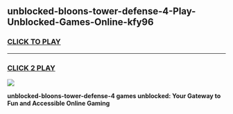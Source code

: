 
## unblocked-bloons-tower-defense-4-Play-Unblocked-Games-Online-kfy96
<h3>
<a href="https://premium76.site?title=unblocked-bloons-tower-defense-4&ref=25A">CLICK TO PLAY</a></h3>
<hr>

<h3>
<a href="https://premium76.site?title=unblocked-bloons-tower-defense-4&ref=25A">CLICK 2 PLAY</a>
  
</h3>

<a href="https://premium76.site?title=unblocked-bloons-tower-defense-4&ref=25A"><img src="https://clearcache.store/games.png"></a>


**unblocked-bloons-tower-defense-4 games unblocked: Your Gateway to Fun and Accessible Online Gaming**
